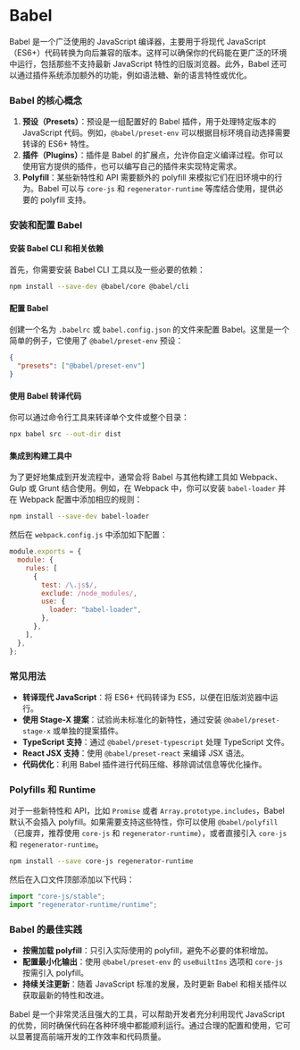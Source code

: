 # Babel

Babel 是一个广泛使用的 JavaScript 编译器，主要用于将现代 JavaScript（ES6+）代码转换为向后兼容的版本。这样可以确保你的代码能在更广泛的环境中运行，包括那些不支持最新 JavaScript 特性的旧版浏览器。此外，Babel 还可以通过插件系统添加额外的功能，例如语法糖、新的语言特性或优化。

### Babel 的核心概念

1. **预设（Presets）**：预设是一组配置好的 Babel 插件，用于处理特定版本的 JavaScript 代码。例如，`@babel/preset-env` 可以根据目标环境自动选择需要转译的 ES6+ 特性。
2. **插件（Plugins）**：插件是 Babel 的扩展点，允许你自定义编译过程。你可以使用官方提供的插件，也可以编写自己的插件来实现特定需求。
3. **Polyfill**：某些新特性和 API 需要额外的 polyfill 来模拟它们在旧环境中的行为。Babel 可以与 `core-js` 和 `regenerator-runtime` 等库结合使用，提供必要的 polyfill 支持。

### 安装和配置 Babel

#### 安装 Babel CLI 和相关依赖

首先，你需要安装 Babel CLI 工具以及一些必要的依赖：

```bash
npm install --save-dev @babel/core @babel/cli
```

#### 配置 Babel

创建一个名为 `.babelrc` 或 `babel.config.json` 的文件来配置 Babel。这里是一个简单的例子，它使用了 `@babel/preset-env` 预设：

```json
{
  "presets": ["@babel/preset-env"]
}
```

#### 使用 Babel 转译代码

你可以通过命令行工具来转译单个文件或整个目录：

```bash
npx babel src --out-dir dist
```

#### 集成到构建工具中

为了更好地集成到开发流程中，通常会将 Babel 与其他构建工具如 Webpack、Gulp 或 Grunt 结合使用。例如，在 Webpack 中，你可以安装 `babel-loader` 并在 Webpack 配置中添加相应的规则：

```bash
npm install --save-dev babel-loader
```

然后在 `webpack.config.js` 中添加如下配置：

```javascript
module.exports = {
  module: {
    rules: [
      {
        test: /\.js$/,
        exclude: /node_modules/,
        use: {
          loader: "babel-loader",
        },
      },
    ],
  },
};
```

### 常见用法

- **转译现代 JavaScript**：将 ES6+ 代码转译为 ES5，以便在旧版浏览器中运行。
- **使用 Stage-X 提案**：试验尚未标准化的新特性，通过安装 `@babel/preset-stage-x` 或单独的提案插件。
- **TypeScript 支持**：通过 `@babel/preset-typescript` 处理 TypeScript 文件。
- **React JSX 支持**：使用 `@babel/preset-react` 来编译 JSX 语法。
- **代码优化**：利用 Babel 插件进行代码压缩、移除调试信息等优化操作。

### Polyfills 和 Runtime

对于一些新特性和 API，比如 `Promise` 或者 `Array.prototype.includes`，Babel 默认不会插入 polyfill。如果需要支持这些特性，你可以使用 `@babel/polyfill`（已废弃，推荐使用 `core-js` 和 `regenerator-runtime`），或者直接引入 `core-js` 和 `regenerator-runtime`。

```bash
npm install --save core-js regenerator-runtime
```

然后在入口文件顶部添加以下代码：

```javascript
import "core-js/stable";
import "regenerator-runtime/runtime";
```

### Babel 的最佳实践

- **按需加载 polyfill**：只引入实际使用的 polyfill，避免不必要的体积增加。
- **配置最小化输出**：使用 `@babel/preset-env` 的 `useBuiltIns` 选项和 `core-js` 按需引入 polyfill。
- **持续关注更新**：随着 JavaScript 标准的发展，及时更新 Babel 和相关插件以获取最新的特性和改进。

Babel 是一个非常灵活且强大的工具，可以帮助开发者充分利用现代 JavaScript 的优势，同时确保代码在各种环境中都能顺利运行。通过合理的配置和使用，它可以显著提高前端开发的工作效率和代码质量。
